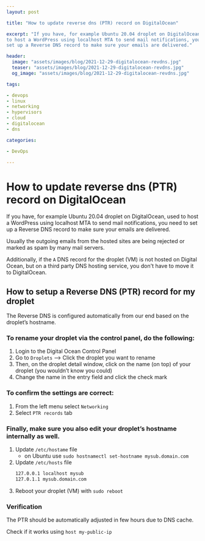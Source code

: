 ```yaml
---
layout: post

title: "How to update reverse dns (PTR) record on DigitalOcean"

excerpt: "If you have, for example Ubuntu 20.04 droplet on DigitalOcean, used
to host a WordPress using localhost MTA to send mail notifications, you need to
set up a Reverse DNS record to make sure your emails are delivered."

header:
  image: "assets/images/blog/2021-12-29-digitalocean-revdns.jpg"
  teaser: "assets/images/blog/2021-12-29-digitalocean-revdns.jpg"
  og_image: "assets/images/blog/2021-12-29-digitalocean-revdns.jpg"

tags:

- devops
- linux
- networking
- hypervisors
- cloud
- digitalocean
- dns

categories:

- DevOps

---
```


# How to update reverse dns (PTR) record on DigitalOcean

If you have, for example Ubuntu 20.04 droplet on DigitalOcean, used to host a
WordPress using localhost MTA to send mail notifications, you need to set up a
Reverse DNS record to make sure your emails are delivered.

Usually the outgoing emails from the hosted sites are being rejected or marked
as spam by many mail servers.

Additionally, if the `A` DNS record for the droplet (VM) is not hosted on
Digital Ocean, but on a third party DNS hosting service, you don't have to move
it to DigitalOcean.

## How to setup a Reverse DNS (PTR) record for my droplet

The Reverse DNS is configured automatically from our end based on the droplet’s
hostname.

### To rename your droplet via the control panel, do the following:

1. Login to the Digital Ocean Control Panel
2. Go to `Droplets` --> Click the droplet you want to rename
3. Then, on the droplet detail window, click on the name (on top)
   of your droplet (you wouldn’t know you could)
4. Change the name in the entry field and click the check mark

### To confirm the settings are correct:

1. From the left menu select `Networking`
2. Select `PTR records` tab

### Finally, make sure you also edit your droplet’s hostname internally as well.

1. Update `/etc/hostame` file
   - on Ubuntu use `sudo hostnamectl set-hostname mysub.domain.com`
2. Update `/etc/hosts` file
   ```bash
   127.0.0.1 localhost mysub
   127.0.1.1 mysub.domain.com
   ```
3. Reboot your droplet (VM) with `sudo reboot`

### Verification

The PTR should be automatically adjusted in few hours due to DNS cache.

Check if it works using `host my-public-ip`

